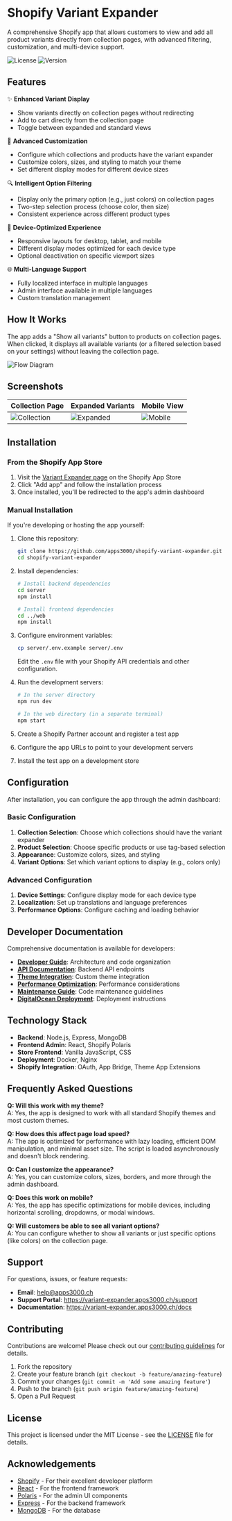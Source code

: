 # Shopify Variant Expander

A comprehensive Shopify app that allows customers to view and add all product variants directly from collection pages, with advanced filtering, customization, and multi-device support.

![License](https://img.shields.io/badge/license-MIT-blue.svg)
![Version](https://img.shields.io/badge/version-1.2.0-green.svg)

## Features

✨ **Enhanced Variant Display**
- Show variants directly on collection pages without redirecting
- Add to cart directly from the collection page
- Toggle between expanded and standard views

🎨 **Advanced Customization**
- Configure which collections and products have the variant expander
- Customize colors, sizes, and styling to match your theme
- Set different display modes for different device sizes

🔍 **Intelligent Option Filtering**
- Display only the primary option (e.g., just colors) on collection pages
- Two-step selection process (choose color, then size)
- Consistent experience across different product types

📱 **Device-Optimized Experience**
- Responsive layouts for desktop, tablet, and mobile
- Different display modes optimized for each device type
- Optional deactivation on specific viewport sizes

🌐 **Multi-Language Support**
- Fully localized interface in multiple languages
- Admin interface available in multiple languages
- Custom translation management

## How It Works

The app adds a "Show all variants" button to products on collection pages. When clicked, it displays all available variants (or a filtered selection based on your settings) without leaving the collection page.

![Flow Diagram](https://variant-expander.apps3000.ch/assets/flow-diagram.png)

## Screenshots

| Collection Page | Expanded Variants | Mobile View |
| --------------- | ----------------- | ----------- |
| ![Collection](https://variant-expander.apps3000.ch/assets/screenshot-collection.png) | ![Expanded](https://variant-expander.apps3000.ch/assets/screenshot-expanded.png) | ![Mobile](https://variant-expander.apps3000.ch/assets/screenshot-mobile.png) |

## Installation

### From the Shopify App Store

1. Visit the [Variant Expander page](https://apps.shopify.com/variant-expander) on the Shopify App Store
2. Click "Add app" and follow the installation process
3. Once installed, you'll be redirected to the app's admin dashboard

### Manual Installation

If you're developing or hosting the app yourself:

1. Clone this repository:
   ```bash
   git clone https://github.com/apps3000/shopify-variant-expander.git
   cd shopify-variant-expander
   ```

2. Install dependencies:
   ```bash
   # Install backend dependencies
   cd server
   npm install

   # Install frontend dependencies
   cd ../web
   npm install
   ```

3. Configure environment variables:
   ```bash
   cp server/.env.example server/.env
   ```
   Edit the `.env` file with your Shopify API credentials and other configuration.

4. Run the development servers:
   ```bash
   # In the server directory
   npm run dev

   # In the web directory (in a separate terminal)
   npm start
   ```

5. Create a Shopify Partner account and register a test app
6. Configure the app URLs to point to your development servers
7. Install the test app on a development store

## Configuration

After installation, you can configure the app through the admin dashboard:

### Basic Configuration

1. **Collection Selection**: Choose which collections should have the variant expander
2. **Product Selection**: Choose specific products or use tag-based selection
3. **Appearance**: Customize colors, sizes, and styling
4. **Variant Options**: Set which variant options to display (e.g., colors only)

### Advanced Configuration

1. **Device Settings**: Configure display mode for each device type
2. **Localization**: Set up translations and language preferences
3. **Performance Options**: Configure caching and loading behavior

## Developer Documentation

Comprehensive documentation is available for developers:

- [**Developer Guide**](docs/DEVELOPER.md): Architecture and code organization
- [**API Documentation**](docs/API.md): Backend API endpoints
- [**Theme Integration**](docs/THEME.md): Custom theme integration
- [**Performance Optimization**](docs/PERFORMANCE.md): Performance considerations
- [**Maintenance Guide**](docs/MAINTENANCE.md): Code maintenance guidelines
- [**DigitalOcean Deployment**](docs/DIGITALOCEAN_SETUP.md): Deployment instructions

## Technology Stack

- **Backend**: Node.js, Express, MongoDB
- **Frontend Admin**: React, Shopify Polaris
- **Store Frontend**: Vanilla JavaScript, CSS
- **Deployment**: Docker, Nginx
- **Shopify Integration**: OAuth, App Bridge, Theme App Extensions

## Frequently Asked Questions

**Q: Will this work with my theme?**  
A: Yes, the app is designed to work with all standard Shopify themes and most custom themes.

**Q: How does this affect page load speed?**  
A: The app is optimized for performance with lazy loading, efficient DOM manipulation, and minimal asset size. The script is loaded asynchronously and doesn't block rendering.

**Q: Can I customize the appearance?**  
A: Yes, you can customize colors, sizes, borders, and more through the admin dashboard.

**Q: Does this work on mobile?**  
A: Yes, the app has specific optimizations for mobile devices, including horizontal scrolling, dropdowns, or modal windows.

**Q: Will customers be able to see all variant options?**  
A: You can configure whether to show all variants or just specific options (like colors) on the collection page.

## Support

For questions, issues, or feature requests:

- **Email**: help@apps3000.ch
- **Support Portal**: https://variant-expander.apps3000.ch/support
- **Documentation**: https://variant-expander.apps3000.ch/docs

## Contributing

Contributions are welcome! Please check out our [contributing guidelines](CONTRIBUTING.md) for details.

1. Fork the repository
2. Create your feature branch (`git checkout -b feature/amazing-feature`)
3. Commit your changes (`git commit -m 'Add some amazing feature'`)
4. Push to the branch (`git push origin feature/amazing-feature`)
5. Open a Pull Request

## License

This project is licensed under the MIT License - see the [LICENSE](LICENSE) file for details.

## Acknowledgements

- [Shopify](https://shopify.dev/) - For their excellent developer platform
- [React](https://reactjs.org/) - For the frontend framework
- [Polaris](https://polaris.shopify.com/) - For the admin UI components
- [Express](https://expressjs.com/) - For the backend framework
- [MongoDB](https://www.mongodb.com/) - For the database
